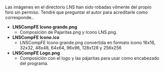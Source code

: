 Las imágenes en el directorio LNS han sido robadas vilmente del propio foro sin permiso. Tendré que preguntar el autor para acreditarle como corresponde..
 
* **LNSCompFE Icono grande.png**
  * Composición de Pajaritas.png y Icono LNS.png.  
* **LNSCompFE Icono.ico**
  * LNSCompFE Icono grande.png convertida en formato icono 16x16, 32x32, 48x48, 64x64, 96x96, 128x128 y 256x256
* **LNSCompFE Logo.png**
  * Composición con el logo y las pájaritas para usar como encabezado del programa.